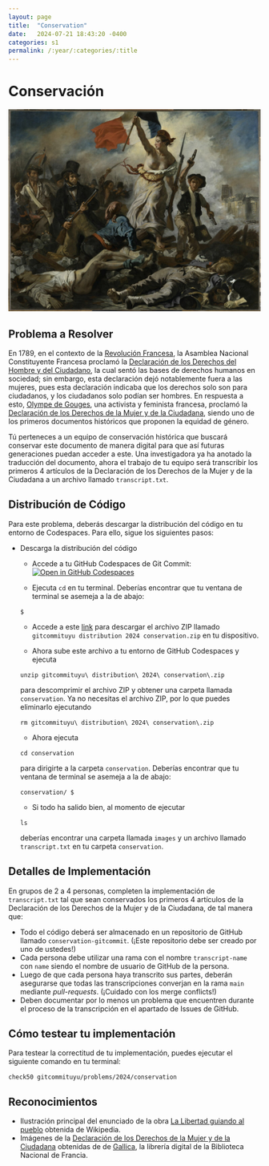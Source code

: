 ```yaml
---
layout: page
title:  "Conservation"
date:   2024-07-21 18:43:20 -0400
categories: s1
permalink: /:year/:categories/:title
---
```


# Conservación
![Revolución Francesa](/assets/images/s1/revolution.jpg)

## Problema a Resolver
En 1789, en el contexto de la [Revolución Francesa](https://es.wikipedia.org/wiki/Revoluci%C3%B3n_francesa), la Asamblea Nacional Constituyente Francesa proclamó la [Declaración de los Derechos del Hombre y del Ciudadano](https://es.wikipedia.org/wiki/Declaraci%C3%B3n_de_los_Derechos_del_Hombre_y_del_Ciudadano), la cual sentó las bases de derechos humanos en sociedad; sin embargo, esta declaración dejó notablemente fuera a las mujeres, pues esta declaración indicaba que los derechos solo son para ciudadanos, y los ciudadanos solo podían ser hombres. En respuesta a esto, [Olympe de Gouges](https://es.wikipedia.org/wiki/Olympe_de_Gouges), una activista y feminista francesa, proclamó la [Declaración de los Derechos de la Mujer y de la Ciudadana](https://es.wikipedia.org/wiki/Declaraci%C3%B3n_de_los_Derechos_de_la_Mujer_y_de_la_Ciudadana), siendo uno de los primeros documentos históricos que proponen la equidad de género.

Tú perteneces a un equipo de conservación histórica que buscará conservar este documento de manera digital para que así futuras generaciones puedan acceder a este. Una investigadora ya ha anotado la traducción del documento, ahora el trabajo de tu equipo será transcribir los primeros 4 artículos de la Declaración de los Derechos de la Mujer y de la Ciudadana a un archivo llamado `transcript.txt`.

## Distribución de Código
Para este problema, deberás descargar la distribución del código en tu entorno de Codespaces. Para ello, sigue los siguientes pasos:

+ Descarga la distribución del código
    * Accede a tu GitHub Codespaces de Git Commit:  [![Open in GitHub Codespaces](https://github.com/codespaces/badge.svg)](https://codespaces.new/gitcommituyu/codespace)

    * Ejecuta `cd` en tu terminal. Deberías encontrar que tu ventana de terminal se asemeja a la de abajo:
    ```
    $
    ```

    * Accede a este [link](https://download-directory.github.io/?url=https%3A%2F%2Fgithub.com%2Fgitcommituyu%2Fdistribution%2Ftree%2F2024%2Fconservation) para descargar el archivo ZIP llamado `gitcommituyu distribution 2024 conservation.zip` en tu dispositivo.

    * Ahora sube este archivo a tu entorno de GitHub Codespaces y ejecuta
    ```
    unzip gitcommituyu\ distribution\ 2024\ conservation\.zip
    ```
    para descomprimir el archivo ZIP y obtener una carpeta llamada `conservation`. Ya no necesitas el archivo ZIP, por lo que puedes eliminarlo ejecutando
    ```
    rm gitcommituyu\ distribution\ 2024\ conservation\.zip
    ```

    * Ahora ejecuta
    ```
    cd conservation
    ```
    para dirigirte a la carpeta `conservation`. Deberías encontrar que tu ventana de terminal se asemeja a la de abajo:
    ```
    conservation/ $
    ```

    * Si todo ha salido bien, al momento de ejecutar
    ```
    ls
    ```
    deberías encontrar una carpeta llamada `images` y un archivo llamado `transcript.txt` en tu carpeta `conservation`.

## Detalles de Implementación
En grupos de 2 a 4 personas, completen la implementación de `transcript.txt` tal que sean conservados los primeros 4 artículos de la Declaración de los Derechos de la Mujer y de la Ciudadana, de tal manera que:

* Todo el código deberá ser almacenado en un repositorio de GitHub llamado `conservation-gitcommit`. (¡Este repositorio debe ser creado por uno de ustedes!)
* Cada persona debe utilizar una rama con el nombre `transcript-name` con `name` siendo el nombre de usuario de GitHub de la persona.
* Luego de que cada persona haya transcrito sus partes, deberán asegurarse que todas las transcripciones converjan en la rama `main` mediante *pull-requests*. (¡Cuidado con los merge conflicts!)
* Deben documentar por lo menos un problema que encuentren durante el proceso de la transcripción en el apartado de Issues de GitHub.

## Cómo testear tu implementación
Para testear la correctitud de tu implementación, puedes ejecutar el siguiente comando en tu terminal:
```
check50 gitcommituyu/problems/2024/conservation
```

## Reconocimientos
* Ilustración principal del enunciado de la obra [La Libertad guiando al pueblo](https://es.wikipedia.org/wiki/La_Libertad_guiando_al_pueblo) obtenida de Wikipedia. 
* Imágenes de la [Declaración de los Derechos de la Mujer y de la Ciudadana](https://es.wikipedia.org/wiki/Declaraci%C3%B3n_de_los_Derechos_de_la_Mujer_y_de_la_Ciudadana) obtenidas de de [Gallica](https://gallica.bnf.fr/ark:/12148/bpt6k64848397/f1.item), la librería digital de la Biblioteca Nacional de Francia.
